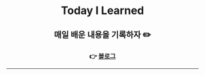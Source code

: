 <div align="center">
  
# Today I Learned
  
## 매일 배운 내용을 기록하자 ✏️
### 👉 [블로그](https://velog.io/@letgodchan0)

___
</div>
